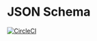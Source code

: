 # JSON Schema

[![CircleCI](https://circleci.com/gh/jotamontecino/JSONSchema.svg?style=svg)](https://circleci.com/gh/jotamontecino/JSONSchema)

